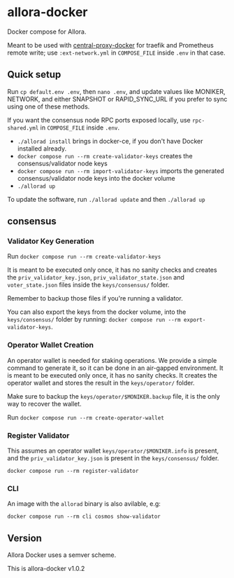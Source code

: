 # allora-docker

Docker compose for Allora.

Meant to be used with [central-proxy-docker](https://github.com/CryptoManufaktur-io/central-proxy-docker) for traefik
and Prometheus remote write; use `:ext-network.yml` in `COMPOSE_FILE` inside `.env` in that case.

## Quick setup

Run `cp default.env .env`, then `nano .env`, and update values like MONIKER, NETWORK, and either SNAPSHOT or RAPID_SYNC_URL if you prefer to sync using one of these methods.

If you want the consensus node RPC ports exposed locally, use `rpc-shared.yml` in `COMPOSE_FILE` inside `.env`.

- `./allorad install` brings in docker-ce, if you don't have Docker installed already.
- `docker compose run --rm create-validator-keys` creates the consensus/validator node keys
- `docker compose run --rm import-validator-keys` imports the generated consensus/validator node keys into the docker volume
- `./allorad up`

To update the software, run `./allorad update` and then `./allorad up`

## consensus

### Validator Key Generation

Run `docker compose run --rm create-validator-keys`

It is meant to be executed only once, it has no sanity checks and creates the `priv_validator_key.json`, `priv_validator_state.json` and `voter_state.json` files inside the `keys/consensus/` folder.

Remember to backup those files if you're running a validator.

You can also export the keys from the docker volume, into the `keys/consensus/` folder by running: `docker compose run --rm export-validator-keys`.

### Operator Wallet Creation

An operator wallet is needed for staking operations. We provide a simple command to generate it, so it can be done in an air-gapped environment. It is meant to be executed only once, it has no sanity checks. It creates the operator wallet and stores the result in the `keys/operator/` folder.

Make sure to backup the `keys/operator/$MONIKER.backup` file, it is the only way to recover the wallet.

Run `docker compose run --rm create-operator-wallet`

### Register Validator

This assumes an operator wallet `keys/operator/$MONIKER.info` is present, and the `priv_validator_key.json` is present in the `keys/consensus/` folder.

`docker compose run --rm register-validator`

### CLI

An image with the `allorad` binary is also avilable, e.g:

`docker compose run --rm cli cosmos show-validator`

## Version

Allora Docker uses a semver scheme.

This is allora-docker v1.0.2
